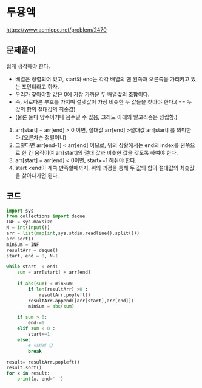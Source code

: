 # 두용액
https://www.acmicpc.net/problem/2470

## 문제풀이
쉽게 생각해야 한다.  
- 배열은 정렬되어 있고, start와 end는 각각 배열의 맨 왼쪽과 오른쪽을 가리키고 있는 포인터라고 하자.  
- 우리가 찾아야할 값은 0에 가장 가까운 두 배열값의 조합이다. 
- 즉, 서로다른 부호를 가지며 절댓값이 가장 비슷한 두 값들을 찾아야 한다.( == 두 값의 합의 절대값의 최솟값)  
- (물론 둘다 양수이거나 음수일 수 있음, 그래도 아래의 알고리즘은 성립함.)
1. arr[start] + arr[end] > 0 이면,  절대값 arr[end] >절대값 arr[start] 를 의미한다.(오른차순 정렬이니)
2. 그렇다면 arr[end-1] < arr[end] 이므로, 위의 상황에서는 end의 index를 왼쪾으로 한 칸 움직이여 arr[start]의 절대 값과 비슷한 값을 갖도록 하여야 한다.   
3. arr[start] + arr[end] < 0이면, start+=1 해줘야 한다.  
4. start <end이 계쏙 만족할때까지, 위의 과정을 통해 두 값의 합의 절대값의 최솟값을 찾아나가면 된다.  


## 코드
```python
import sys
from collections import deque
INF = sys.maxsize
N = int(input())
arr = list(map(int,sys.stdin.readline().split()))
arr.sort()
minSum = INF
resultArr = deque()
start, end = 0, N-1

while start  < end:
    sum = arr[start] + arr[end] 
    
    if abs(sum) < minSum:
        if len(resultArr) >0 :
            resultArr.popleft()
        resultArr.append([arr[start],arr[end]])
        minSum = abs(sum)

    if sum > 0:
        end-=1
    elif sum < 0 :
        start+=1
    else:
        # 어차피 답
        break

result= resultArr.popleft()
result.sort()
for x in result:
    print(x, end=' ')

```
